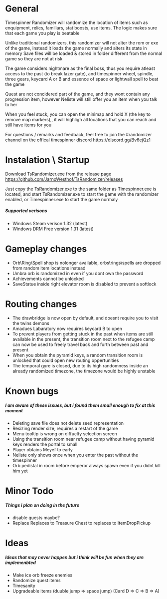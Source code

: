 # General
Timespinner Randomizer will randomize the location of items such as enquipment, relics, familiars, stat boosts, use items. The logic makes sure that each game you play is beatable

Unlike traditional randomizers, this randomizer will not alter the rom or exe of the game, instead it loads the game normally and alters its state in memory
Save files will be loaded & stored in folder different from the normal game so they are not at risk

The game considers nightmare as the final boss,	thus you require atleast access to the past (to break lazer gate), and timespinner wheel, spindle, three gears, keycard A or B and essence of space or lightwall spell to beat the game

Quest are not concidered part of the game, and they wont contain any progression item, however Neliste will still offer you an item when you talk to her

When you feel stuck, you can open the minimap and hold X (the key to remove map markers),, it will highligh all locations that you can reach and still have items for you

For questions / remarks and feedback, feel free to join the #randomizer channel on the offical timespinner discord https://discord.gg/Bv6ejQz1

# Instalation \ Startup
Download TsRandomizer.exe from the release page https://github.com/JarnoWesthof/TsRandomizer/releases

Just copy the TsRandomizer.exe to the same folder as Timespinner.exe is located, and start TsRandomizer.exe to start the game with the randomizer enabled, or Timespinner.exe to start the game normaly

##### Supported verisons
* Windows Steam verison 1.32 (latest)
* Windows DRM Free version 1.31 (latest)

# Gameplay changes
* Orb\Ring\Spell shop is nolonger available, orbs\rings\spells are dropped from random item locations instead
* Umbra orb is randomized in even if you dont own the password
* Achievements cannot be unlocked
* SaveStatue inside right elevator room is disabled to prevent a softlock

# Routing changes
* The drawbridge is now open by default, and doesnt require you to visit the twins demons
* Amadues Labaratory now requires keycard B to open
* To prevent players from getting stuck in the past when items are still available in the present, the transition room next to the refugee camp can now be used to freely travel back and forth between past and present
* When you obtain the pyramid keys, a random transition room is unlocked that could open new routing oppertunities
* The temporal gyre is closed, due to its high randomness inside an already randomized timezone, the timezone would be highly unstable

# Known bugs
##### I am aware of these issues, but i found them small enough to fix at this moment
* Deleting save file does not delete seed representation
* Resizing render size, requires a restart of the game
* Menu tooltip is wrong on diffuclty selection screen
* Using the transition room near refugee camp without having pyramid keys renders the portal to small
* Player obtains Meyef to early
* Neliste only shows once when you enter the past without the timespinner
* Orb pedistal in room before emperor always spawn even if you didnt kill him yet

# Minor Todo
##### Things i plan on doing in the future
* disable quests maybe?
* Replace Replaces to Treasure Chest to replaces to ItemDropPickup

# Ideas
##### Ideas that may never happen but i think will be fun when they are implemenbted
* Make ice orb freeze enemies
* Randomize quest items
* Timesanity
* Upgradeable items (duuble jump => space jump) (Card D => C => B => A)
